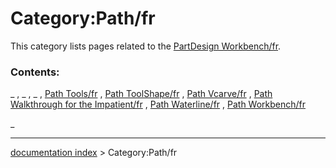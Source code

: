# Category:Path/fr
This category lists pages related to the [PartDesign Workbench/fr](PartDesign_Workbench/fr.md).

### Contents:

_ , _ , _ , [Path Tools/fr](Path_Tools/fr.md) , [Path ToolShape/fr](Path_ToolShape/fr.md) , [Path Vcarve/fr](Path_Vcarve/fr.md) , [Path Walkthrough for the Impatient/fr](Path_Walkthrough_for_the_Impatient/fr.md) , [Path Waterline/fr](Path_Waterline/fr.md) , [Path Workbench/fr](Path_Workbench/fr.md)

_

---
[documentation index](../README.md) > Category:Path/fr
